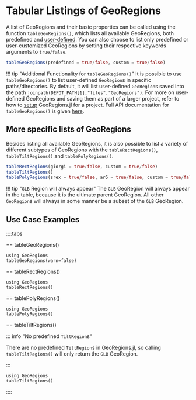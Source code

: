 # Tabular Listings of GeoRegions

A list of GeoRegions and their basic properties can be called using the function `tableGeoRegions()`, which lists all available GeoRegions, both predefined and [user-defined](/basics/create). You can also choose to list only predefined or user-customized GeoRegions by setting their respective keywords arguments to `true/false`.

```julia
tableGeoRegions(predefined = true/false, custom = true/false)
```

!!! tip "Additional Functionality for `tableGeoRegions()`"
    It is possible to use `tableGeoRegions()` to list user-defined `GeoRegion`s in specific paths/directories. By default, it will list user-defined `GeoRegion`s saved into the path `joinpath(DEPOT_PATH[1],"files","GeoRegions")`. For more on user-defined GeoRegions and saving them as part of a larger project, refer to how to [setup](/tutorials/projects) GeoRegions.jl for a project. Full API documentation for `tableGeoRegions()` is given [here](/api/tables).

## More specific lists of GeoRegions

Besides listing all available GeoRegions, it is also possible to list a variety of different subtypes of GeoRegions with the `tableRectRegions()`, `tableTiltRegions()` and `tablePolyRegions()`.

```julia
tableRectRegions(giorgi = true/false, custom = true/false)
tableTiltRegions()
tablePolyRegions(srex = true/false, ar6 = true/false, custom = true/false)
```

!!! tip "`GLB` Region will always appear"
    The `GLB` GeoRegion will always appear in the table, because it is the ultimate parent GeoRegion. All other `GeoRegion`s will always in some manner be a subset of the `GLB` GeoRegion.

## Use Case Examples

::::tabs

== tableGeoRegions()

```@example tablesimple
using GeoRegions
tableGeoRegions(warn=false)
```

== tableRectRegions()

```@example tablesimple
using GeoRegions
tableRectRegions()
```

== tablePolyRegions()

```@example tablesimple
using GeoRegions
tablePolyRegions()
```

== tableTiltRegions()

::: info "No predefined `TiltRegion`s"

There are no predefined `TiltRegion`s in GeoRegions.jl, so calling `tableTiltRegions()` will only return the `GLB` GeoRegion.

:::

```@example tablesimple
using GeoRegions
tableTiltRegions()
```

::::